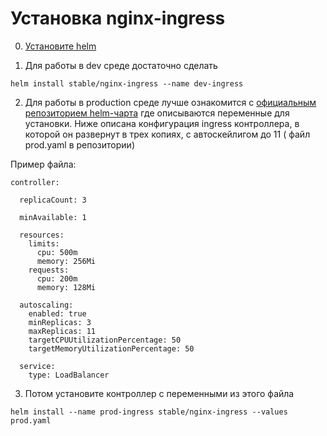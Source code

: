 # Установка nginx-ingress

0) [Установите helm](../helm/)

1) Для работы в dev среде достаточно сделать

```
helm install stable/nginx-ingress --name dev-ingress
```

2) Для работы в production среде лучше ознакомится с [официальным репозиторием helm-чарта](https://github.com/helm/charts/tree/master/stable/nginx-ingress) где описываются переменные для установки. Ниже описана конфигурация ingress контроллера, в которой он развернут в трех копиях, с автоскейлигом до 11 ( файл prod.yaml в репозитории)

Пример файла:
```
controller:

  replicaCount: 3

  minAvailable: 1

  resources:
    limits:
      cpu: 500m
      memory: 256Mi
    requests:
      cpu: 200m
      memory: 128Mi

  autoscaling:
    enabled: true
    minReplicas: 3
    maxReplicas: 11
    targetCPUUtilizationPercentage: 50
    targetMemoryUtilizationPercentage: 50

  service:
    type: LoadBalancer

```

3) Потом установите контроллер с переменными из этого файла

```
helm install --name prod-ingress stable/nginx-ingress --values prod.yaml

```

